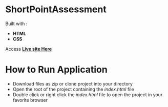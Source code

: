 # ShortPointAssessment
Built with :
- **HTML** 
- **CSS**

Access [**Live site Here**](https://dakudbilla.github.io/shortPointAssessment/)

# How to Run Application
- Download files as zip or clone project into your directory
- Open the root of the project containing the *index.html* file
- Double click or right click the *index.html* file to open the project in your favorite browser
